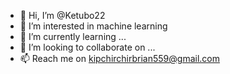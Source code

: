 - 👋 Hi, I’m @Ketubo22
- 👀 I’m interested in machine learning 
- 🌱 I’m currently learning ...
- 💞️ I’m looking to collaborate on ...
- 📫 Reach me on kipchirchirbrian559@gmail.com

<!---
Ketubo22/Ketubo22 is a ✨ special ✨ repository because its `README.md` (this file) appears on your GitHub profile.
You can click the Preview link to take a look at your changes.
--->
